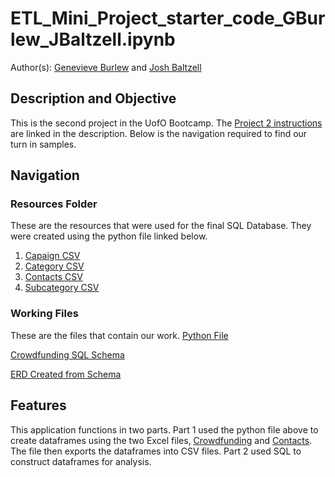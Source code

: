 # ETL_Mini_Project_starter_code_GBurlew_JBaltzell.ipynb
Author(s): [Genevieve Burlew](https://github.com/gburlew) and [Josh Baltzell](https://github.com/baltzelj)

## Description and Objective
This is the second project in the UofO Bootcamp. The [Project 2 instructions](https://bootcampspot.instructure.com/courses/5163/assignments/78000?module_item_id=1238696) are linked in the description. Below is the navigation required to find our turn in samples.

## Navigation
### Resources Folder
These are the resources that were used for the final SQL Database. They were created using the python file linked below.
1. [Capaign CSV](Resources/campaign.csv)
2. [Category CSV](Resources/category.csv)
3. [Contacts CSV](Resources/contacts.csv)
4. [Subcategory CSV](Resources/subcategory.csv)

### Working Files
These are the files that contain our work.
[Python File](ETL_Mini_Project_Starter_Code.ipynb)

[Crowdfunding SQL Schema](crowdfunding_db_schema.sql)

  [ERD Created from Schema](Project2ERD.png)

## Features
This application functions in two parts. Part 1 used the python file above to create dataframes using the two Excel files, [Crowdfunding](Resources/crowdfunding.xlsx) and [Contacts](Resources/contacts.xlsx). The file then exports the dataframes into CSV files. Part 2 used SQL to construct dataframes for analysis.
